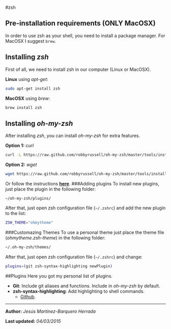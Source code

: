 #zsh
## Pre-installation requirements (ONLY MacOSX)
In order to use zsh as your shell, you need to install a package manager. For MacOSX I suggest `brew`.
## Installing _zsh_
First of all, we need to install zsh in our computer (Linux or MacOSX).

**Linux** using _apt-get_:
```Bash
sudo apt-get install zsh
```

**MacOSX** using _brew_:
```Bash
brew install zsh
```
## Installing _oh-my-zsh_
After installing _zsh_, you can install _oh-my-zsh_ for extra features.

**Option 1:** _curl_
```Bash
curl -L https://raw.github.com/robbyrussell/oh-my-zsh/master/tools/install.sh | sh
```
**Option 2:** _wget_
```Bash
wget https://raw.github.com/robbyrussell/oh-my-zsh/master/tools/install.sh -O - | sh
```
Or follow the instructions **[here](https://github.com/robbyrussell/oh-my-zsh#manual-installation)**.
###Adding plugins
To install new plugins, just place the plugin in the following folder:
````
~/oh-my-zsh/plugins/
````
After that, just open zsh configuration file (`~/.zshrc`) and add the new plugin to the list:
```Bash
ZSH_THEME="ohmytheme"
```
###Customazing Themes
To use a personal theme just place the theme file (_ohmytheme.zsh-theme_) in the following folder:
```Bash
~/.oh-my-zsh/themes/
```
After that, just open zsh configuration file (`~/.zshrc`) and change:
```Bash
plugins=(git zsh-syntax-highlighting newPlugin)
```
##Plugins
Here you got my personal list of plugins.
- **Git**: Include git aliases and functions. Include in _oh-my-zsh_ by default.
- **zsh-syntax-highlighting**: Add highlighting to shell commands.
    + [Github](https://github.com/zsh-users/zsh-syntax-highlighting).

---
**Author:** *Jesús Martínez-Barquero Herrada*

**Last updated:** _04/03/2015_